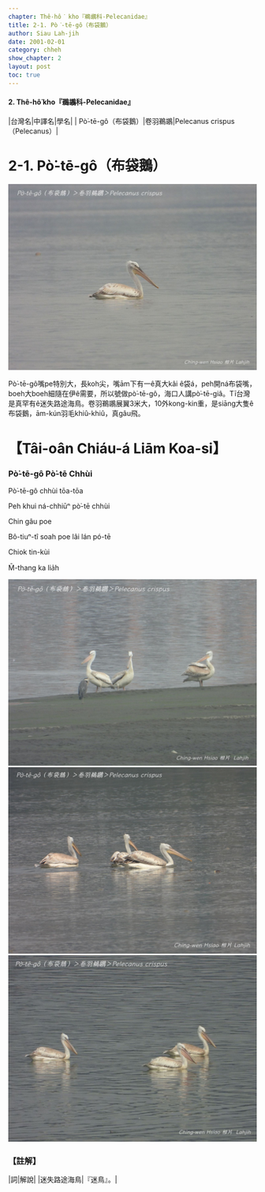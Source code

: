 ```yaml
---
chapter: Thê-hô͘ kho『鵜鶘科-Pelecanidae』
title: 2-1. Pò͘-tē-gô（布袋鵝）
author: Siau Lah-jih
date: 2001-02-01
category: chheh
show_chapter: 2
layout: post
toc: true
---
```


#### 2. Thê-hô͘ kho『鵜鶘科-Pelecanidae』

|台灣名|中譯名|學名|
| Pò͘-tē-gô（布袋鵝）|卷羽鵜鶘|Pelecanus crispus（Pelecanus）|


# 2-1. Pò͘-tē-gô（布袋鵝）

![](../too5/02/2-1-3.布袋鵝.jpg)

Pò͘-tē-gô嘴pe特別大，長koh尖，嘴ām下有一ê真大kâi ê袋á，peh開ná布袋嘴，boeh大boeh細隨在伊ê需要，所以號做pò͘-tē-gô，海口人講pò͘-tē-giâ。Tī台灣是真罕有ê迷失路途海鳥。卷羽鵜鶘展翼3米大，10外kong-kin重，是siāng大隻ê布袋鵝，ām-kún羽毛khiû-khiû，真gâu飛。

# 【Tâi-oân Chiáu-á Liām Koa-si】

### **Pò͘-tē-gô Pò͘-tē Chhùi**

Pò͘-tē-gô chhùi tōa-tōa

Peh khui ná-chhiūⁿ pò͘-tē chhùi

Chin gâu poe

Bô-tiuⁿ-tî soah poe lâi lán pó-tē

Chiok tin-kùi

M̄-thang ka lia̍h


![](../too5/02/2-1-1.布袋鵝.jpg)
![](../too5/02/2-1-4.布袋鵝.jpg)
![](../too5/02/2-1-2.布袋鵝.jpg)

### 【註解】

|詞|解說|
|迷失路途海鳥|『迷鳥』。|
